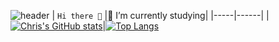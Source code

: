 ![header](https://capsule-render.vercel.app/api?type=waving&color=gradient&text=%20About%20me!%20&height=300&fontSize=80)
| `Hi there 👋` |🌱 I’m currently studying|
|-----|------|
|[![Chris's GitHub stats](https://github-readme-stats.vercel.app/api?username=ChristianMinich)](https://github.com/anuraghazra/github-readme-stats)|[![Top Langs](https://github-readme-stats.vercel.app/api/top-langs/?username=ChristianMinich)](https://github.com/anuraghazra/github-readme-stats)

<!--
**ChristianMinich/ChristianMinich** is a ✨ _special_ ✨ repository because its `README.md` (this file) appears on your GitHub profile.

Here are some ideas to get you started:

- 🔭 I’m currently working on ...
- 🌱 I’m currently learning ...
- 👯 I’m looking to collaborate on ...
- 🤔 I’m looking for help with ...
- 💬 Ask me about ...
- 📫 How to reach me: ...
- 😄 Pronouns: ...
- ⚡ Fun fact: ...
-->
